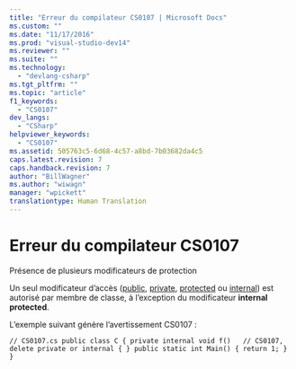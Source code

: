 ```yaml
---
title: "Erreur du compilateur CS0107 | Microsoft Docs"
ms.custom: ""
ms.date: "11/17/2016"
ms.prod: "visual-studio-dev14"
ms.reviewer: ""
ms.suite: ""
ms.technology: 
  - "devlang-csharp"
ms.tgt_pltfrm: ""
ms.topic: "article"
f1_keywords: 
  - "CS0107"
dev_langs: 
  - "CSharp"
helpviewer_keywords: 
  - "CS0107"
ms.assetid: 505763c5-6d68-4c57-a8bd-7b03682da4c5
caps.latest.revision: 7
caps.handback.revision: 7
author: "BillWagner"
ms.author: "wiwagn"
manager: "wpickett"
translationtype: Human Translation
---
```

# Erreur du compilateur CS0107
Présence de plusieurs modificateurs de protection  
  
 Un seul modificateur d’accès \([public](../../csharp/language-reference/keywords/public.md), [private](../../csharp/language-reference/keywords/private.md), [protected](../../csharp/language-reference/keywords/protected.md) ou [internal](../../csharp/language-reference/keywords/internal.md)\) est autorisé par membre de classe, à l’exception du modificateur **internal protected**.  
  
 L’exemple suivant génère l’avertissement CS0107 :  
  
```  
// CS0107.cs public class C { private internal void f()   // CS0107, delete private or internal { } public static int Main() { return 1; } }  
```